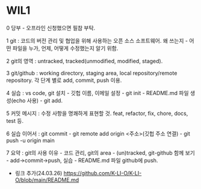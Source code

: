 # WIL1

0 당부 - 오프라인 신청했으면 필참 부탁.

1 git : 코드의 버전 관리 및 협업을 위해 사용하는 오픈 소스 소프트웨어. 왜 쓰는지 - 어떤 파일을 누가, 언제, 어떻게 수정했는지 알기 위함.

2 git의 영역 : untracked, tracked(unmodified, modified, staged). 

3 git/github : working directory, staging area, local repository/remote repository. 각 단계 별로 add, commit, push 이용.

4 실습 : vs code, git 설치 - 깃헙 이름, 이메일 설정 - git init - README.md 파일 생성(echo 사용) - git add.

5 커밋 메시지 : 수정 사항을 명쾌하게 표현할 것. feat, refactor, fix, chore, docs, test 등. 

6 실습 이어서 : git commit - git remote add origin <주소>(깃헙 주소 연결) - git push -u origin main 

7 요약 : git의 사용 이유 - 코드 관리, git의 area - (un)tracked, git-github 함께 보기 - add->commit->push, 실습 - README.md 파일 github에 push.

+ 링크 추가(24.03.26)
https://github.com/K-LI-O/K-LI-O/blob/main/README.md
